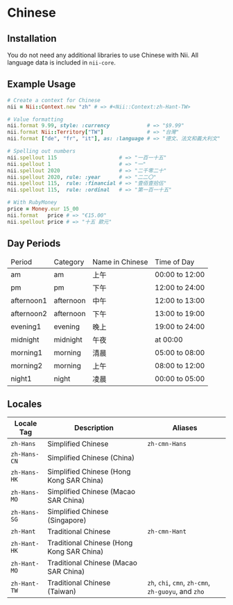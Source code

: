 <!-- This file has been generated. Source: src/docs/languages/_template.md.erb -->

# Chinese

## Installation

You do not need any additional libraries to use Chinese with Nii.
All language data is included in `nii-core`.

## Example Usage

``` ruby
# Create a context for Chinese
nii = Nii::Context.new "zh" # => #<Nii::Context:zh-Hant-TW>

# Value formatting
nii.format 9.99, style: :currency            # => "$9.99"
nii.format Nii::Territory["TW"]              # => "台灣"
nii.format ["de", "fr", "it"], as: :language # => "德文、法文和義大利文"

# Spelling out numbers
nii.spellout 115                    # => "一百一十五"
nii.spellout 1                      # => "一"
nii.spellout 2020                   # => "二千零二十"
nii.spellout 2020, rule: :year      # => "二二〇"
nii.spellout 115,  rule: :financial # => "壹佰壹拾伍"
nii.spellout 115,  rule: :ordinal   # => "第一百一十五"

# With RubyMoney
price = Money.eur 15_00
nii.format   price # => "€15.00"
nii.spellout price # => "十五 歐元"
```

## Day Periods


<table>
  <thead>
    <tr>
      <td>Period</td>
      <td>Category</td>
      <td>Name in Chinese</td>
      <td>Time of Day</td>
    </tr>
  </thead>
  <tbody>
    <tr>
      <td>am</td>
      <td>am</td>
      <td>上午</td>
      <td>00:00 to 12:00</td>
    </tr>
    <tr>
      <td>pm</td>
      <td>pm</td>
      <td>下午</td>
      <td>12:00 to 24:00</td>
    </tr>
    <tr>
      <td>afternoon1</td>
      <td>afternoon</td>
      <td>中午</td>
      <td>12:00 to 13:00</td>
    </tr>
    <tr>
      <td>afternoon2</td>
      <td>afternoon</td>
      <td>下午</td>
      <td>13:00 to 19:00</td>
    </tr>
    <tr>
      <td>evening1</td>
      <td>evening</td>
      <td>晚上</td>
      <td>19:00 to 24:00</td>
    </tr>
    <tr>
      <td>midnight</td>
      <td>midnight</td>
      <td>午夜</td>
      <td>at 00:00</td>
    </tr>
    <tr>
      <td>morning1</td>
      <td>morning</td>
      <td>清晨</td>
      <td>05:00 to 08:00</td>
    </tr>
    <tr>
      <td>morning2</td>
      <td>morning</td>
      <td>上午</td>
      <td>08:00 to 12:00</td>
    </tr>
    <tr>
      <td>night1</td>
      <td>night</td>
      <td>凌晨</td>
      <td>00:00 to 05:00</td>
    </tr>
  </tbody>
</table>



## Locales

<table>
  <thead>
    <tr>
      <th>Locale Tag</th>
      <th>Description</th>
      <th>Aliases</th>
    </tr>
  </thead>
  <tbody>
    <tr>
      <td><code>zh-Hans</code></td>
      <td>Simplified Chinese</td>
      <td><code>zh-cmn-Hans</code></td>
    </tr>
    <tr>
      <td><code>zh-Hans-CN</code></td>
      <td>Simplified Chinese (China)</td>
      <td></td>
    </tr>
    <tr>
      <td><code>zh-Hans-HK</code></td>
      <td>Simplified Chinese (Hong Kong SAR China)</td>
      <td></td>
    </tr>
    <tr>
      <td><code>zh-Hans-MO</code></td>
      <td>Simplified Chinese (Macao SAR China)</td>
      <td></td>
    </tr>
    <tr>
      <td><code>zh-Hans-SG</code></td>
      <td>Simplified Chinese (Singapore)</td>
      <td></td>
    </tr>
    <tr>
      <td><code>zh-Hant</code></td>
      <td>Traditional Chinese</td>
      <td><code>zh-cmn-Hant</code></td>
    </tr>
    <tr>
      <td><code>zh-Hant-HK</code></td>
      <td>Traditional Chinese (Hong Kong SAR China)</td>
      <td></td>
    </tr>
    <tr>
      <td><code>zh-Hant-MO</code></td>
      <td>Traditional Chinese (Macao SAR China)</td>
      <td></td>
    </tr>
    <tr>
      <td><code>zh-Hant-TW</code></td>
      <td>Traditional Chinese (Taiwan)</td>
      <td><code>zh</code>, <code>chi</code>, <code>cmn</code>, <code>zh-cmn</code>, <code>zh-guoyu</code>, and <code>zho</code></td>
    </tr>
  </tbody>
</table>

